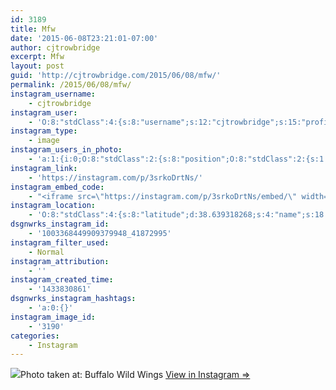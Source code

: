 ```yaml
---
id: 3189
title: Mfw
date: '2015-06-08T23:21:01-07:00'
author: cjtrowbridge
excerpt: Mfw
layout: post
guid: 'http://cjtrowbridge.com/2015/06/08/mfw/'
permalink: /2015/06/08/mfw/
instagram_username:
    - cjtrowbridge
instagram_user:
    - 'O:8:"stdClass":4:{s:8:"username";s:12:"cjtrowbridge";s:15:"profile_picture";s:107:"https://igcdn-photos-g-a.akamaihd.net/hphotos-ak-xap1/t51.2885-19/11205819_940973412608942_1083705953_a.jpg";s:2:"id";s:8:"41872995";s:9:"full_name";s:13:"CJ Trowbridge";}'
instagram_type:
    - image
instagram_users_in_photo:
    - 'a:1:{i:0;O:8:"stdClass":2:{s:8:"position";O:8:"stdClass":2:{s:1:"y";d:0.56319445;s:1:"x";d:0.575;}s:4:"user";O:8:"stdClass":4:{s:8:"username";s:7:"dubseas";s:15:"profile_picture";s:84:"https://instagramimages-a.akamaihd.net/profiles/profile_26165133_75sq_1339015212.jpg";s:2:"id";s:8:"26165133";s:9:"full_name";s:0:"";}}}'
instagram_link:
    - 'https://instagram.com/p/3srkoDrtNs/'
instagram_embed_code:
    - "<iframe src=\"https://instagram.com/p/3srkoDrtNs/embed/\" width=\"612\" height=\"710\" frameborder=\"0\" scrolling=\"no\" allowtransparency=\"true\"></iframe>\n"
instagram_location:
    - 'O:8:"stdClass":4:{s:8:"latitude";d:38.639318268;s:4:"name";s:18:"Buffalo Wild Wings";s:9:"longitude";d:-121.499306578;s:2:"id";i:302561175;}'
dsgnwrks_instagram_id:
    - '1003368449909379948_41872995'
instagram_filter_used:
    - Normal
instagram_attribution:
    - ''
instagram_created_time:
    - '1433830861'
dsgnwrks_instagram_hashtags:
    - 'a:0:{}'
instagram_image_id:
    - '3190'
categories:
    - Instagram
---
```


[![](http://blog.cjtrowbridge.com/wp-content/uploads/2015/06/11325121_960731197312025_868250523_n1.jpg)](https://instagram.com/p/3srkoDrtNs/)Photo taken at: Buffalo Wild Wings [View in Instagram ⇒](https://instagram.com/p/3srkoDrtNs/)